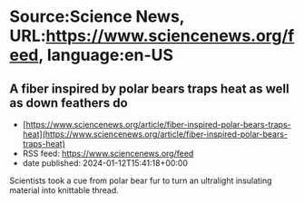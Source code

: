 # Source:Science News, URL:https://www.sciencenews.org/feed, language:en-US

## A fiber inspired by polar bears traps heat as well as down feathers do
 - [https://www.sciencenews.org/article/fiber-inspired-polar-bears-traps-heat](https://www.sciencenews.org/article/fiber-inspired-polar-bears-traps-heat)
 - RSS feed: https://www.sciencenews.org/feed
 - date published: 2024-01-12T15:41:18+00:00

Scientists took a cue from polar bear fur to turn an ultralight insulating material into knittable thread.


